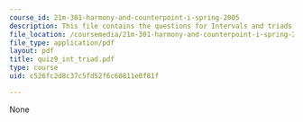 ```yaml
---
course_id: 21m-301-harmony-and-counterpoint-i-spring-2005
description: This file contains the questions for Intervals and triads.
file_location: /coursemedia/21m-301-harmony-and-counterpoint-i-spring-2005/c526fc2d8c37c5fd52f6c60811e0f81f_quiz9_int_triad.pdf
file_type: application/pdf
layout: pdf
title: quiz9_int_triad.pdf
type: course
uid: c526fc2d8c37c5fd52f6c60811e0f81f

---
```

None